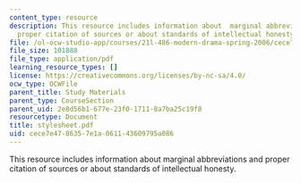 ```yaml
---
content_type: resource
description: This resource includes information about  marginal abbreviations and
  proper citation of sources or about standards of intellectual honesty.
file: /ol-ocw-studio-app/courses/21l-486-modern-drama-spring-2006/cece7e4786357e1a061143609795a086_stylesheet.pdf
file_size: 101888
file_type: application/pdf
learning_resource_types: []
license: https://creativecommons.org/licenses/by-nc-sa/4.0/
ocw_type: OCWFile
parent_title: Study Materials
parent_type: CourseSection
parent_uid: 2e8d56b1-677e-23f0-1711-8a7ba25c19f8
resourcetype: Document
title: stylesheet.pdf
uid: cece7e47-8635-7e1a-0611-43609795a086
---
```

This resource includes information about  marginal abbreviations and proper citation of sources or about standards of intellectual honesty.
